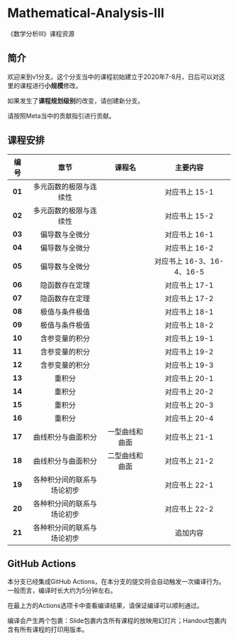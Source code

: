 # Mathematical-Analysis-III
《数学分析III》课程资源

## 简介

欢迎来到v1分支。这个分支当中的课程初始建立于2020年7-8月，日后可以对这里的课程进行**小规模**修改。

如果发生了**课程规划级别**的改变，请创建新分支。

请按照Meta当中的贡献指引进行贡献。

## 课程安排

| 编号 | 章节 | 课程名 | 主要内容 |
|:---:|:---:|:------:|:-------:|
|**01**|多元函数的极限与连续性| |对应书上 15-1|
|**02**|多元函数的极限与连续性| |对应书上 15-2|
|**03**|偏导数与全微分| |对应书上 16-1|
|**04**|偏导数与全微分| |对应书上 16-2|
|**05**|偏导数与全微分| |对应书上 16-3、16-4、16-5|
|**06**|隐函数存在定理| |对应书上 17-1|
|**07**|隐函数存在定理| |对应书上 17-2|
|**08**|极值与条件极值| |对应书上 18-1|
|**09**|极值与条件极值| |对应书上 18-2|
|**10**|含参变量的积分| |对应书上 19-1|
|**11**|含参变量的积分| |对应书上 19-2|
|**12**|含参变量的积分| |对应书上 19-3|
|**13**|重积分| |对应书上 20-1|
|**14**|重积分| |对应书上 20-2|
|**15**|重积分| |对应书上 20-3|
|**16**|重积分| |对应书上 20-4|
|**17**|曲线积分与曲面积分|一型曲线和曲面|对应书上 21-1|
|**18**|曲线积分与曲面积分|二型曲线和曲面|对应书上 21-2|
|**19**|各种积分间的联系与场论初步| |对应书上 22-1|
|**20**|各种积分间的联系与场论初步| |对应书上 22-2|
|**21**|各种积分间的联系与场论初步| |追加内容|

## GitHub Actions

本分支已经集成GitHub Actions，在本分支的提交将会自动触发一次编译行为。一般而言，编译时长大约为5分钟左右。

在最上方的Actions选项卡中查看编译结果，请保证编译可以顺利通过。

编译会产生两个包裹：Slide包裹内含所有课程的放映用幻灯片；Handout包裹内含有所有课程的打印用版本。
